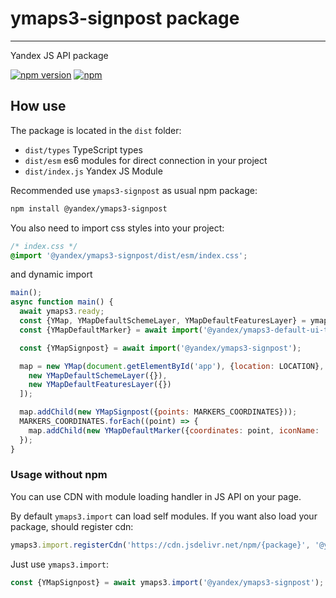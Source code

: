 # ymaps3-signpost package

---

Yandex JS API package

[![npm version](https://badge.fury.io/js/@yandex%2Fymaps3-signpost.svg)](https://badge.fury.io/js/ymaps3-signpost)
[![npm](https://img.shields.io/npm/dm/%40yandex%2Fymaps3-signpost)](https://www.npmjs.com/package/ymaps3-signpost)

## How use

The package is located in the `dist` folder:

- `dist/types` TypeScript types
- `dist/esm` es6 modules for direct connection in your project
- `dist/index.js` Yandex JS Module

Recommended use `ymaps3-signpost` as usual npm package:

```sh
npm install @yandex/ymaps3-signpost
```

You also need to import css styles into your project:

```css
/* index.css */
@import '@yandex/ymaps3-signpost/dist/esm/index.css';
```

and dynamic import

```js
main();
async function main() {
  await ymaps3.ready;
  const {YMap, YMapDefaultSchemeLayer, YMapDefaultFeaturesLayer} = ymaps3;
  const {YMapDefaultMarker} = await import('@yandex/ymaps3-default-ui-theme');

  const {YMapSignpost} = await import('@yandex/ymaps3-signpost');

  map = new YMap(document.getElementById('app'), {location: LOCATION}, [
    new YMapDefaultSchemeLayer({}),
    new YMapDefaultFeaturesLayer({})
  ]);

  map.addChild(new YMapSignpost({points: MARKERS_COORDINATES}));
  MARKERS_COORDINATES.forEach((point) => {
    map.addChild(new YMapDefaultMarker({coordinates: point, iconName: 'fallback', size: 'normal'}));
  });
}
```

### Usage without npm

You can use CDN with module loading handler in JS API on your page.

By default `ymaps3.import` can load self modules.
If you want also load your package, should register cdn:

```js
ymaps3.import.registerCdn('https://cdn.jsdelivr.net/npm/{package}', '@yandex/ymaps3-signpost@latest');
```

Just use `ymaps3.import`:

```js
const {YMapSignpost} = await ymaps3.import('@yandex/ymaps3-signpost');
```

